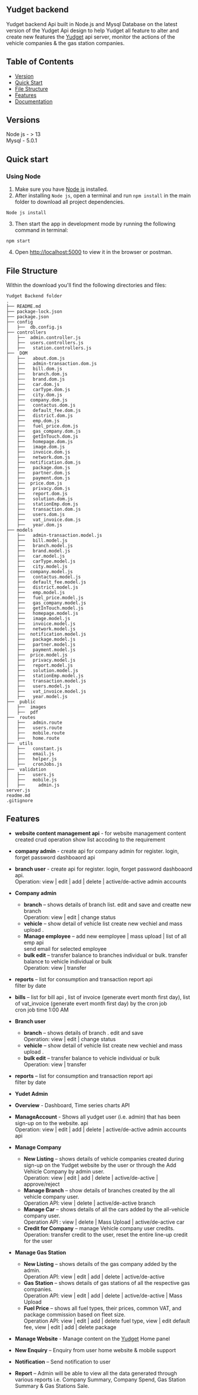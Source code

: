 ## Yudget backend 
Yudget backend Api  built in Node.js and Mysql Database on the latest version of the Yudget Api design to help Yudget all feature to alter and create new features the [Yudget](www.api.yudget.net) api server, monitor the actions of the vehicle companies & the gas station companies.

## Table of Contents

* [Version](#versions)
* [Quick Start](#quick-start)
* [File Structure](#file-structure)
* [Features](#feature)
* [Documentation](#documentation)

## Versions

Node js -  > 13   
Mysql - 5.0.1  

## Quick start

### Using Node

1. Make sure you have [Node js](https://nodejs.org/) installed.
2. After installing `Node js`, open a terminal and run `npm install` in the main folder to download all project dependencies.

```
Node js install
```

3. Then start the app in development mode by running the following command in terminal:

```
npm start
```

4. Open [http://localhost:5000](http://localhost:5000) to view it in the browser or postman. 



## File Structure

Within the download you'll find the following directories and files:

```
Yudget Backend folder
.
├── README.md
├── package-lock.json
├── package.json
├── config
│   ├──  db.config.js
├── controllers
│   ├──  admin.controller.js
│   ├──  users.controllers.js
│   ├──   station.controllers.js
├──  DOM
│   ├──   about.dom.js
│   ├──   admin-transaction.dom.js
│   ├──   bill.dom.js
│   ├──   branch.dom.js
│   ├──   brand.dom.js
│   ├──   car.dom.js
│   ├──   carType.dom.js
│   ├──   city.dom.js
│   ├──  company.dom.js
│   ├──   contactus.dom.js
│   ├──   default_fee.dom.js
│   ├──   district.dom.js
│   ├──   emp.dom.js
│   ├──   fuel_price.dom.js
│   ├──   gas_company.dom.js
│   ├──   getInTouch.dom.js
│   ├──   homepage.dom.js
│   ├──   image.dom.js
│   ├──   invoice.dom.js
│   ├──   network.dom.js
│   ├──  notification.dom.js
│   ├──   package.dom.js
│   ├──   partner.dom.js
│   ├──   payment.dom.js
│   ├──  price.dom.js
│   ├──   privacy.dom.js
│   ├──   report.dom.js
│   ├──   solution.dom.js
│   ├──   stationEmp.dom.js
│   ├──   transaction.dom.js
│   ├──   users.dom.js
│   ├──   vat_invoice.dom.js
│   ├──   year.dom.js
├── models
│   ├──   admin-transaction.model.js
│   ├──   bill.model.js
│   ├──   branch.model.js
│   ├──   brand.model.js
│   ├──   car.model.js
│   ├──   carType.model.js
│   ├──   city.model.js
│   ├──  company.model.js
│   ├──   contactus.model.js
│   ├──   default_fee.model.js
│   ├──   district.model.js
│   ├──   emp.model.js
│   ├──   fuel_price.model.js
│   ├──   gas_company.model.js
│   ├──   getInTouch.model.js
│   ├──   homepage.model.js
│   ├──   image.model.js
│   ├──   invoice.model.js
│   ├──   network.model.js
│   ├──  notification.model.js
│   ├──   package.model.js
│   ├──   partner.model.js
│   ├──   payment.model.js
│   ├──  price.model.js
│   ├──   privacy.model.js
│   ├──   report.model.js
│   ├──   solution.model.js
│   ├──   stationEmp.model.js
│   ├──   transaction.model.js
│   ├──   users.model.js
│   ├──   vat_invoice.model.js
│   ├──   year.model.js
├──  public
│   ├──  images
│   ├──  pdf
├──  routes
│   ├──   admin.route
│   ├──   users.route
│   ├──   mobile.route
│   ├──   home.route
├──  utils
│   ├──   constant.js
│   ├──   email.js
│   ├──   helper.js
│   ├──   cronJobs.js
├──  validation
│   ├──   users.js
│   ├──   mobile.js
│   ├──     admin.js
server.js
readme.md
.gitignore
```

## Features

*	**website content management api** -  for website management content created crud operation show list accoding to the requirement
*	**company admin** - create api for company admin for register. login, forget password dashboaord api<br />
*	**branch user** - create api  for register. login, forget password dashboaord api.<br />
  Operation: view | edit | add | delete | active/de-active admin accounts
*	**Company admin**
    * **branch** – shows details of branch list. edit and save and creatte new branch <br />
    Operation: view | edit | change status 
    *	**vehicle** – show detail of vehicle list create new vechiel and mass upload .<br />
    *	**Manage employee** – add new eemployee |  mass upload  | list of all emp api <br />
    	send email for selected employee
    *	**bulk edit** –  transfer balance to branches individual or bulk. transfer balance to vehicle individual or bulk<br />
      Operation: view | transfer 
*	**reports** –  list for consumption and transaction report api<br />
filter by date 
*	**bills** –  list for bill api , list of invoice  (generate evert month first day), list of vat_invoice (generate evert month first day) by the cron job <br />
cron job time 1:00 AM 

*	**Branch user**
    * **branch** – shows details of branch . edit and save <br />
    Operation: view | edit | change status 
    *	**vehicle** – show detail of vehicle list create new vechiel and mass upload .<br />
    *	**bulk edit** –  transfer balance to vehicle individual or bulk<br />
      Operation: view | transfer 
*	**reports** –  list for consumption and transaction report api<br />
filter by date 

*	**Yudet Admin**
*	**Overview** - Dashboard, Time series charts API
*	**ManageAccount** - Shows all yudget user (i.e. admin) that has been sign-up on to the website. api<br />
  Operation: view | edit | add | delete | active/de-active admin accounts api
*	**Manage Company**
    * **New Listing** – shows details of vehicle companies created during sign-up on the Yudget website by the user or through the Add Vehicle Company by admin user.<br />
    Operation: view | edit | add | delete | active/de-active | approve/reject
    *	**Manage Branch** – show details of branches created by the all vehicle company user.<br />
      Operation API: view | delete | active/de-active branch
    *	**Manage Car** – shows details of all the cars added by the all-vehicle company user.<br />
      Operation API : view | delete | Mass Upload | active/de-active car
    *	**Credit for Company** – manage Vehicle company user credits.<br />
      Operation: transfer credit to the user, reset the entire line-up credit for the user
*	**Manage Gas Station**
    *	**New Listing** – shows details of the gas company added by the admin.<br />
      Operation API: view | edit | add | delete | active/de-active
    *	**Gas Station** – shows details of gas stations of all the respective gas companies.<br />
      Operation API: view | edit | add | delete | active/de-active | Mass Upload
    *	**Fuel Price** – shows all fuel types, their prices, common VAT, and package commission based on fleet size.<br />
      Operation API: view | edit | add | delete fuel type, view | edit default fee, view | edit | add | delete package
*	**Manage Website** - Manage content on the [Yudget](www.yudget.net) Home panel
*	**New Enquiry** – Enquiry from user home website & mobile support 
*	**Notification** – Send notification to user
*	**Report** – Admin will be able to view all the data generated through various reports i.e. Company Summary, Company Spend, Gas Station Summary & Gas Stations Sale.
 
